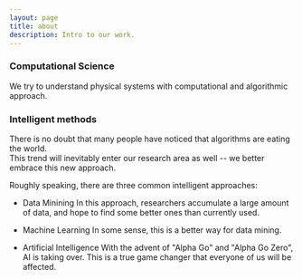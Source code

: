 ```yaml
---
layout: page
title: about
description: Intro to our work.
---
```

### Computational Science

We try to understand physical systems with computational and algorithmic
approach.

### Intelligent methods
There is no doubt that  many people have noticed that algorithms are eating the world.  
This trend will inevitably enter our research area as well -- we
better embrace this new approach.

Roughly speaking, there are three common intelligent approaches:
- Data Minining
  In this approach, researchers accumulate a large amount of data, and
  hope to find some better ones than currently used.

- Machine Learning
  In some sense, this is a better way for data mining.

- Artificial Intelligence
  With the advent of "Alpha Go" and "Alpha Go Zero", AI is taking over.
  This is a true game changer that everyone of us will be affected.


<!-- ### Machine Learning / Data Mining / Artificial Intelligence -->

<!-- These research arear are rising faster than people anticipated.  -->
<!-- Their application will make ways into many branches of our work and everyone of us will be affected. -->
<!-- There are a few things in particular we are interested: -->
<!-- - The techinques applied to computational science -->

<!-- ### Analysis -->

<!-- Analysis. -->

[^1]: 